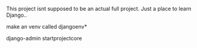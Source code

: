 This project isnt supposed to be an actual full project.
Just a place to learn Django..

make an venv called djangoenv*

django-admin startprojectcore <dir>

